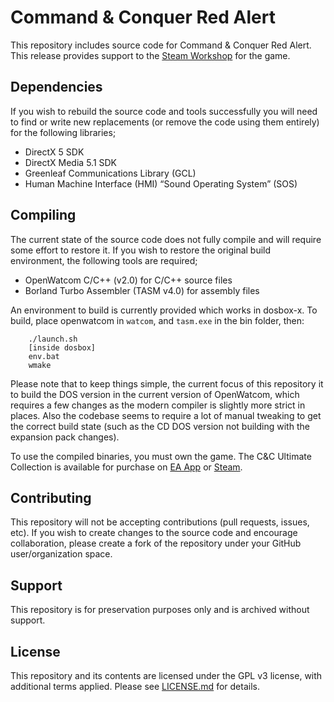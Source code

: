
# Command & Conquer Red Alert

This repository includes source code for Command & Conquer Red Alert. This release provides support to the [Steam Workshop](https://steamcommunity.com/workshop/browse/?appid=2229840) for the game.


## Dependencies

If you wish to rebuild the source code and tools successfully you will need to find or write new replacements (or remove the code using them entirely) for the following libraries;

- DirectX 5 SDK
- DirectX Media 5.1 SDK
- Greenleaf Communications Library (GCL)
- Human Machine Interface (HMI) “Sound Operating System” (SOS)


## Compiling

The current state of the source code does not fully compile and will require some effort to restore it. If you wish to restore the original build environment, the following tools are required;

- OpenWatcom C/C++ (v2.0) for C/C++ source files
- Borland Turbo Assembler (TASM v4.0) for assembly files

An environment to build is currently provided which works in dosbox-x. To build, place openwatcom in `watcom`, and `tasm.exe` in the bin folder, then:

```
	./launch.sh
	[inside dosbox]
	env.bat
	wmake
```

Please note that to keep things simple, the current focus of this repository it to build the DOS version in the current version of OpenWatcom, which requires a few changes as the modern compiler is slightly more strict in places. Also the codebase seems to require a lot of manual tweaking to get the correct build state (such as the CD DOS version not building with the expansion pack changes).

To use the compiled binaries, you must own the game. The C&C Ultimate Collection is available for purchase on [EA App](https://www.ea.com/en-gb/games/command-and-conquer/command-and-conquer-the-ultimate-collection/buy/pc) or [Steam](https://store.steampowered.com/bundle/39394/Command__Conquer_The_Ultimate_Collection/).


## Contributing

This repository will not be accepting contributions (pull requests, issues, etc). If you wish to create changes to the source code and encourage collaboration, please create a fork of the repository under your GitHub user/organization space.


## Support

This repository is for preservation purposes only and is archived without support. 


## License

This repository and its contents are licensed under the GPL v3 license, with additional terms applied. Please see [LICENSE.md](LICENSE.md) for details.
